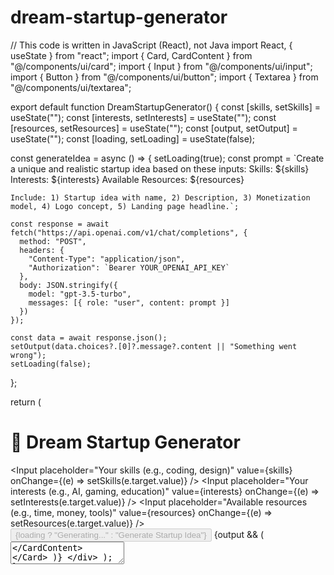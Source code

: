 # dream-startup-generator
// This code is written in JavaScript (React), not Java
import React, { useState } from "react";
import { Card, CardContent } from "@/components/ui/card";
import { Input } from "@/components/ui/input";
import { Button } from "@/components/ui/button";
import { Textarea } from "@/components/ui/textarea";

export default function DreamStartupGenerator() {
  const [skills, setSkills] = useState("");
  const [interests, setInterests] = useState("");
  const [resources, setResources] = useState("");
  const [output, setOutput] = useState("");
  const [loading, setLoading] = useState(false);

  const generateIdea = async () => {
    setLoading(true);
    const prompt = `Create a unique and realistic startup idea based on these inputs:
    Skills: ${skills}
    Interests: ${interests}
    Available Resources: ${resources}

    Include: 1) Startup idea with name, 2) Description, 3) Monetization model, 4) Logo concept, 5) Landing page headline.`;

    const response = await fetch("https://api.openai.com/v1/chat/completions", {
      method: "POST",
      headers: {
        "Content-Type": "application/json",
        "Authorization": `Bearer YOUR_OPENAI_API_KEY`
      },
      body: JSON.stringify({
        model: "gpt-3.5-turbo",
        messages: [{ role: "user", content: prompt }]
      })
    });

    const data = await response.json();
    setOutput(data.choices?.[0]?.message?.content || "Something went wrong");
    setLoading(false);
  };

  return (
    <div className="p-6 max-w-3xl mx-auto">
      <h1 className="text-3xl font-bold mb-4">🚀 Dream Startup Generator</h1>
      <Card className="mb-4">
        <CardContent className="space-y-4">
          <Input
            placeholder="Your skills (e.g., coding, design)"
            value={skills}
            onChange={(e) => setSkills(e.target.value)}
          />
          <Input
            placeholder="Your interests (e.g., AI, gaming, education)"
            value={interests}
            onChange={(e) => setInterests(e.target.value)}
          />
          <Input
            placeholder="Available resources (e.g., time, money, tools)"
            value={resources}
            onChange={(e) => setResources(e.target.value)}
          />
          <Button onClick={generateIdea} disabled={loading}>
            {loading ? "Generating..." : "Generate Startup Idea"}
          </Button>
        </CardContent>
      </Card>
      {output && (
        <Card>
          <CardContent>
            <Textarea className="w-full h-96 whitespace-pre-wrap" value={output} readOnly />
          </CardContent>
        </Card>
      )}
    </div>
  );
}

